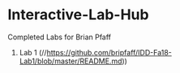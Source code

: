 # Interactive-Lab-Hub

Completed Labs for Brian Pfaff

<!--- 1. [John Q's Lab 1](//github.com/johnqstudent/idd-fa18-lab1)
2. [John Q's Lab 2](//github.com/johnqstudent/idd-fa18-lab2) --->

1. Lab 1 (//https://github.com/bripfaff/IDD-Fa18-Lab1/blob/master/README.md))
